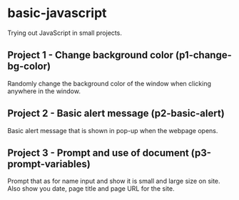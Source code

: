 # basic-javascript
Trying out JavaScript in small projects.

## Project 1 - Change background color (p1-change-bg-color)
Randomly change the background color of the window when clicking anywhere in the window. 

## Project 2 - Basic alert message (p2-basic-alert)
Basic alert message that is shown in pop-up when the webpage opens.  

## Project 3 - Prompt and use of document (p3-prompt-variables)
Prompt that as for name input and show it is small and large size on site.
Also show you date, page title and page URL for the site. 